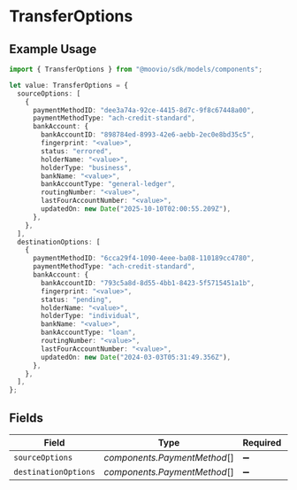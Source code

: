 # TransferOptions

## Example Usage

```typescript
import { TransferOptions } from "@moovio/sdk/models/components";

let value: TransferOptions = {
  sourceOptions: [
    {
      paymentMethodID: "dee3a74a-92ce-4415-8d7c-9f8c67448a00",
      paymentMethodType: "ach-credit-standard",
      bankAccount: {
        bankAccountID: "898784ed-8993-42e6-aebb-2ec0e8bd35c5",
        fingerprint: "<value>",
        status: "errored",
        holderName: "<value>",
        holderType: "business",
        bankName: "<value>",
        bankAccountType: "general-ledger",
        routingNumber: "<value>",
        lastFourAccountNumber: "<value>",
        updatedOn: new Date("2025-10-10T02:00:55.209Z"),
      },
    },
  ],
  destinationOptions: [
    {
      paymentMethodID: "6cca29f4-1090-4eee-ba08-110189cc4780",
      paymentMethodType: "ach-credit-standard",
      bankAccount: {
        bankAccountID: "793c5a8d-8d55-4bb1-8423-5f5715451a1b",
        fingerprint: "<value>",
        status: "pending",
        holderName: "<value>",
        holderType: "individual",
        bankName: "<value>",
        bankAccountType: "loan",
        routingNumber: "<value>",
        lastFourAccountNumber: "<value>",
        updatedOn: new Date("2024-03-03T05:31:49.356Z"),
      },
    },
  ],
};
```

## Fields

| Field                        | Type                         | Required                     | Description                  |
| ---------------------------- | ---------------------------- | ---------------------------- | ---------------------------- |
| `sourceOptions`              | *components.PaymentMethod*[] | :heavy_minus_sign:           | N/A                          |
| `destinationOptions`         | *components.PaymentMethod*[] | :heavy_minus_sign:           | N/A                          |